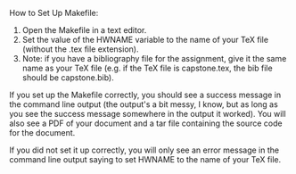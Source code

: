 How to Set Up Makefile:

1. Open the Makefile in a text editor.
2. Set the value of the HWNAME variable to the name of your TeX file (without the .tex file extension).
3. Note: if you have a bibliography file for the assignment, give it the same name as your TeX file (e.g. if the TeX file is capstone.tex, the bib file should be capstone.bib).

If you set up the Makefile correctly, you should see a success message in the command line output (the output's a bit messy, I know, but as long as you see the success message somewhere in the output it worked). You will also see a PDF of your document and a tar file containing the source code for the document.

If you did not set it up correctly, you will only see an error message in the command line output saying to set HWNAME to the name of your TeX file.
